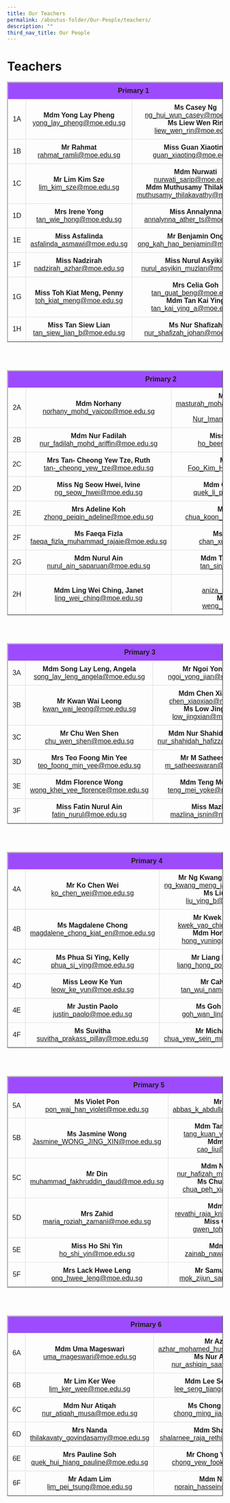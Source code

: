 ```yaml
---
title: Our Teachers
permalink: /aboutus-folder/Our-People/teachers/
description: ""
third_nav_title: Our People
---
```

Teachers
===========================================

<style>
table {
  font-family: arial, sans-serif;
  border-collapse: collapse;
  width: 100%;
  text-align: center;
}

td, th {
  border: 1px solid #dddddd;
  text-align: center;
  padding: 10px;
}

tr:nth-child(1) {
  background-color: #9d4bfe;
  font-color: #ffffff;
}
</style>

<table border="1">
  <tbody>
  <tr>
    <th colspan="3">Primary 1</th>
  </tr>
  <tr>
    <td>1A</td>
		<td><b>Mdm Yong Lay Pheng</b><br>
        <a href="mailto:yong_lay_pheng@moe.edu.sg">yong_lay_pheng@moe.edu.sg</a></td>
    <td><b>Ms Casey Ng</b><br>
    <a href="mailto:ng_hui_wun_casey@moe.edu.sg">ng_hui_wun_casey@moe.edu.sg</a>
		<br>
			<b>Ms Liew Wen Rin</b><br>
			<a href="mailto:liew_wen_rin@moe.edu.sg">liew_wen_rin@moe.edu.sg</a></td>
  </tr>
  
  <tr>
    <td>1B</td>
    <td><b>Mr Rahmat</b><br>
    <a href="mailto:rahmat_ramli@moe.edu.sg">rahmat_ramli@moe.edu.sg</a></td>
    <td><b>Miss Guan Xiaoting</b><br>
    <a href="mailto:guan_xiaoting@moe.edu.sg">guan_xiaoting@moe.edu.sg</a></td>
  </tr>
  
  <tr>
    <td>1C</td>
    <td><b>Mr Lim Kim Sze</b><br>
    <a href="mailto:lim_kim_sze@moe.edu.sg">lim_kim_sze@moe.edu.sg</a></td>
    <td><b>Mdm Nurwati</b><br>
    <a href="mailto:nurwati_sarip@moe.edu.sg">nurwati_sarip@moe.edu.sg</a>
			<br>
		<b>Mdm Muthusamy Thilakavathy</b><br>
			<a href="mailto:muthusamy_thilakavathy@moe.edu.sg">muthusamy_thilakavathy@moe.edu.sg</a>
		</td>
  </tr>
  
  <tr>
    <td>1D</td>
    <td><b>Mrs Irene Yong</b><br>
    <a href="mailto:tan_wie_hong@moe.edu.sg">tan_wie_hong@moe.edu.sg</a></td>
    <td><b>Miss Annalynna</b><br>
    <a href="mailto:annalynna_ather_ts@moe.edu.sg">annalynna_ather_ts@moe.edu.sg</a></td>
  </tr>
  
  <tr>
    <td>1E</td>
    <td><b>Miss Asfalinda</b><br>
    <a href="mailto:asfalinda_asmawi@moe.edu.sg">asfalinda_asmawi@moe.edu.sg</a></td>
    <td><b>Mr Benjamin Ong</b><br>
    <a href="mailto:Ong_Kah_Hao_Benjamin@moe.edu.sg">ong_kah_hao_benjamin@moe.edu.sg</a></td>
  </tr>
  
  <tr>
    <td>1F</td>
    <td><b>Miss Nadzirah</b><br>
    <a href="mailto:nadzirah_azhar@moe.edu.sg">nadzirah_azhar@moe.edu.sg</a></td>
    <td><b>Miss Nurul Asyikin</b><br>
    <a href="mailto:nurul_asyikin_muzlan@moe.edu.sg">nurul_asyikin_muzlan@moe.edu.sg</a></td>
  </tr>
  
  <tr>
    <td>1G</td>
    <td><b>Miss Toh Kiat Meng, Penny</b><br>
    <a href="mailto:toh_kiat_meng@moe.edu.sg">toh_kiat_meng@moe.edu.sg</a></td>
    <td><b>Mrs Celia Goh</b><br>
    <a href="mailto:tan_guat_beng@moe.edu.sg">tan_guat_beng@moe.edu.sg</a>
	<br>
	<b>Mdm Tan Kai Ying</b><br>
    <a href="mailto:tan_kai_ying_a@moe.edu.sg">tan_kai_ying_a@moe.edu.sg</a></td>
  </tr>

  <tr>
    <td>1H</td>
    <td><b>Miss Tan Siew Lian</b><br>
    <a href="mailto:tan_siew_lian_b@moe.edu.sg">tan_siew_lian_b@moe.edu.sg</a></td>
    <td><b>Ms Nur Shafizah</b><br>
    <a href="mailto:nur_shafizah_johan@moe.edu.sg">nur_shafizah_johan@moe.edu.sg</a></td>
  </tr>
  
</tbody>
</table>
<br><br>

<table border="1">
  <tbody>
  <tr>
    <th colspan="3">Primary 2</th>
  </tr>
  <tr>
    <td>2A</td>
		<td><b>Mdm Norhany</b> <br><a href="mailto:norhany_mohd_yaicop@moe.edu.sg">norhany_mohd_yaicop@moe.edu.sg</a></td>
    <td><b>Mdm Masturah</b><br><a href="mailto:masturah_mohamed_mashoo@moe.edu.sg">masturah_mohamed_mashoo@moe.edu.sg</a><br>
			<b>Mr Nur Iman</b>
		<br>
			<a href="Nur_Iman_Hashim@moe.edu.sg">Nur_Iman_Hashim@moe.edu.sg</a></td>
  </tr>
  
  <tr>
    <td>2B</td>
    <td><b>Mdm Nur Fadilah</b><br><a href="mailto:nur_fadilah_mohd_ariffin@moe.edu.sg">nur_fadilah_mohd_ariffin@moe.edu.sg</a></td>
    <td><b>Miss Ho Been Chieh</b><br><a href="mailto:ho_been_chieh@moe.edu.sg">ho_been_chieh@moe.edu.sg</a></td>
  </tr>
  
  <tr>
    <td>2C</td>
    <td><b>Mrs Tan- Cheong Yew Tze, Ruth</b><br>
    <a href="mailto:tan-_cheong_yew_tze@moe.edu.sg">tan-_cheong_yew_tze@moe.edu.sg</a></td>
    <td><b>Mr Daniel Foo</b><br>
    <a href="mailto:Foo_Kim_Han_Daniel@moe.edu.sg">Foo_Kim_Han_Daniel@moe.edu.sg</a></td>
  </tr>
  
  <tr>
    <td>2D</td>
    <td><b>Miss Ng Seow Hwei, Ivine</b><br>
    <a href="mailto:ng_seow_hwei@moe.edu.sg">ng_seow_hwei@moe.edu.sg</a></td>
    <td>
    <b>Mdm Quek Li Pei, Grace</b><br>
    <a href="mailto:quek_li_pei_grace@moe.edu.sg">quek_li_pei_grace@moe.edu.sg</a></td>
  </tr>
  
  <tr>
    <td>2E</td>
    <td><b>Mrs Adeline Koh</b><br>
    <a href="mailto:zhong_peiqin_adeline@moe.edu.sg">zhong_peiqin_adeline@moe.edu.sg</a></td>
    <td><b>Mr Kenny Chua</b><br>
    <a href="mailto:chua_koon_hwa_kenny@moe.edu.sg">chua_koon_hwa_kenny@moe.edu.sg</a></td>
  </tr>
  
  <tr>
    <td>2F</td>
    <td><b>Ms Faeqa Fizla</b><br>
    <a href="mailto:faeqa_fizla_muhammad_rajaie@moe.edu.sg">faeqa_fizla_muhammad_rajaie@moe.edu.sg</a></td>
    <td><b>Ms Chan Xue Ting</b><br>
    <a href="mailto:chan_xue_ting@moe.edu.sg">chan_xue_ting@moe.edu.sg</a></td>
  </tr>
  
  <tr>
    <td>2G</td>
    <td><b>Mdm Nurul Ain</b><br><a href="mailto:nurul_ain_saparuan@moe.edu.sg">nurul_ain_saparuan@moe.edu.sg</a></td>
    <td><b>Mdm Tan Sin Hwee, Dawn</b><br>
    <a href="mailto:tan_sin_hwee@moe.edu.sg">tan_sin_hwee@moe.edu.sg</a>
			
  </td></tr>

  <tr>
    <td>2H</td>
    <td><b>Mdm Ling Wei Ching, Janet</b><br>
    <a href="mailto:ling_wei_ching@moe.edu.sg">ling_wei_ching@moe.edu.sg</a></td>
    <td><b>Mdm Aniza</b><br><a href="mailto:aniza_samat@moe.edu.sg">aniza_samat@moe.edu.sg</a>
    <br>
    <b>Mr Weng Kaibin</b><br>
    <a href="weng_kaibin@moe.edu.sg">weng_kaibin@moe.edu.sg</a></td>
  </tr>
  
</tbody>
</table>
<br><br>

<table border="1">
  <tbody>
  <tr>
    <th colspan="3">Primary 3</th>
  </tr>
  <tr>
    <td>3A</td>
		<td><b>Mdm Song Lay Leng, Angela</b><br>
        <a href="mailto:song_lay_leng_angela@moe.edu.sg">song_lay_leng_angela@moe.edu.sg</a></td>
    <td><b>Mr Ngoi Yong Jian</b><br>
    <a href="mailto:ngoi_yong_jian@moe.edu.sg">ngoi_yong_jian@moe.edu.sg</a></td>
  </tr>
  
  <tr>
    <td>3B</td>
    <td><b>Mr Kwan Wai Leong</b><br>
    <a href="mailto:kwan_wai_leong@moe.edu.sg">kwan_wai_leong@moe.edu.sg</a></td>
    <td><b>Mdm Chen Xiao Xiao</b><br>
    <a href="mailto:chen_xiaoxiao@moe.edu.sg">chen_xiaoxiao@moe.edu.sg</a><br>
			<b>Ms Low Jing Xian</b>
			<a href="mailto:low_jingxian@moe.edu.sg"> low_jingxian@moe.edu.sg</a>
		</td>
  </tr>
  
  <tr>
    <td>3C</td>
    <td><b>Mr Chu Wen Shen</b><br>
    <a href="mailto:chu_wen_shen@moe.edu.sg">chu_wen_shen@moe.edu.sg</a></td>
    <td><b>Mdm Nur Shahidah Hafizza</b><br>
    <a href="mailto:nur_shahidah_hafizza@moe.edu.sg">nur_shahidah_hafizza@moe.edu.sg</a></td>
  </tr>
  
  <tr>
    <td>3D</td>
    <td><b>Mrs Teo Foong Min Yee</b><br>
    <a href="mailto:teo_foong_min_yee@moe.edu.sg">teo_foong_min_yee@moe.edu.sg</a></td>
    <td><b>Mr M Satheeswaran</b>
    <br>
    <a href="mailto:m_satheeswaran@moe.edu.sg">m_satheeswaran@moe.edu.sg</a>
    </td>
  </tr>
  
  <tr>
    <td>3E</td>
    <td><b>Mdm Florence Wong</b><br>
    <a href="mailto:wong_khei_yee_florence@moe.edu.sg">wong_khei_yee_florence@moe.edu.sg</a></td>
    <td><b>Mdm Teng Mei Yoke</b><br>
    <a href="mailto:teng_mei_yoke@moe.edu.sg">teng_mei_yoke@moe.edu.sg</a></td>
  </tr>
  
  <tr>
    <td>3F</td>
    <td><b>Miss Fatin Nurul Ain</b><br>
    <a href="mailto:fatin_nurul@moe.edu.sg">fatin_nurul@moe.edu.sg</a></td>
    <td><b>Miss Mazlina</b><br>
    <a href="mailto:mazlina_isnin@moe.edu.sg">mazlina_isnin@moe.edu.sg</a></td>
  </tr>
  
</tbody>
</table>
<br><br>

<table border="1">
  <tbody>
  <tr>
    <th colspan="3">Primary 4</th>
  </tr>
  <tr>
    <td>4A</td>
		<td><b>Mr Ko Chen Wei</b><br>
        <a href="mailto:ko_chen_wei@moe.edu.sg">ko_chen_wei@moe.edu.sg</a></td>
    <td><b>Mr Ng Kwang Meng, James</b><br>
    <a href="mailto:ng_kwang_meng_james@moe.edu.sg">ng_kwang_meng_james@moe.edu.sg</a>
    <br>
    <b>Ms Liu Ying</b><br>
    <a href="mailto:liu_ying_b@moe.edu.sg">liu_ying_b@moe.edu.sg</a></td>
  </tr>
  
  <tr>
    <td>4B</td>
    <td><b>Ms Magdalene Chong</b><br>
    <a href="mailto:magdalene_chong_kiat_en@moe.edu.sg">magdalene_chong_kiat_en@moe.edu.sg</a></td>
    <td><b>Mr Kwek Yao Chie</b><br>
    <a href="mailto:kwek_yao_chie@moe.edu.sg">kwek_yao_chie@moe.edu.sg</a><br>
			<b>Mdm Hong Yuning</b><br>
			<a href="mailto:hong_yuning@moe.edu.sg">hong_yuning@moe.edu.sg</a>
		</td>
  </tr>
  
  <tr>
    <td>4C</td>
    <td><b>Ms Phua Si Ying, Kelly</b><br>
    <a href="mailto:phua_si_ying@moe.edu.sg">phua_si_ying@moe.edu.sg</a></td>
    <td><b>Mr Liang Hong Poh</b><br>
    <a href="mailto:liang_hong_poh@moe.edu.sg">liang_hong_poh@moe.edu.sg</a></td>
  </tr>
  
  <tr>
    <td>4D</td>
    <td><b>Miss Leow Ke Yun</b><br>
    <a href="mailto:leow_ke_yun@moe.edu.sg">leow_ke_yun@moe.edu.sg</a></td>
    <td><b>Mr Calvin Tan</b>
    <br>
    <a href="mailto:tan_wui_nam@moe.edu.sg">tan_wui_nam@moe.edu.sg</a>
    </td>
  </tr>
  
  <tr>
    <td>4E</td>
    <td><b>Mr Justin Paolo</b><br>
    <a href="mailto:justin_paolo@moe.edu.sg">justin_paolo@moe.edu.sg</a></td>
    <td><b>Ms Goh Wan Lin</b><br>
    <a href="mailto:goh_wan_lin@moe.edu.sg">goh_wan_lin@moe.edu.sg</a>
		<br>
  </td></tr>
  
  <tr>
    <td>4F</td>
    <td><b>Ms Suvitha</b><br>
    <a href="mailto:suvitha_prakass_pillay@moe.edu.sg">suvitha_prakass_pillay@moe.edu.sg</a></td>
    <td><b>Mr Michael Chua</b><br>
    <a href="mailto:chua_yew_sein_michael@moe.edu.sg">chua_yew_sein_michael@moe.edu.sg</a><br>
    
  </td></tr>
  
</tbody>
</table>
<br><br>

<table border="1">
  <tbody>
  <tr>
    <th colspan="3">Primary 5</th>
  </tr>
  <tr>
    <td>5A</td>
		<td><b>Ms Violet Pon</b><br>
        <a href="mailto:pon_wai_han_violet@moe.edu.sg">pon_wai_han_violet@moe.edu.sg</a></td>
    <td><b>Mr Abbas</b><br>
    <a href="mailto:abbas_k_abdulla_kutty@moe.edu.sg">abbas_k_abdulla_kutty@moe.edu.sg</a>
    </td>
  </tr>
  
  <tr>
    <td>5B</td>
    <td><b>Ms Jasmine Wong</b><br>
    <a href="mailto:Jasmine_WONG_JING_XIN@moe.edu.sg">Jasmine_WONG_JING_XIN@moe.edu.sg</a></td>
    <td><b>Mdm Tang Kuan Ying</b><br>
    <a href="mailto:tang_kuan_ying@moe.edu.sg">tang_kuan_ying@moe.edu.sg</a>
    <br>
    <b>Mdm Cao Liu</b><br>
    <a href="mailto:cao_liu@moe.edu.sg">cao_liu@moe.edu.sg</a>
    </td>
  </tr>
  
  <tr>
    <td>5C</td>
    <td><b>Mr Din</b><br>
    <a href="mailto:muhammad_fakhruddin_daud@moe.edu.sg">muhammad_fakhruddin_daud@moe.edu.sg</a></td>
    <td><b>Mdm Nur Hafizah</b><br>
    <a href="mailto:nur_hafizah_mazlan@moe.edu.sg">nur_hafizah_mazlan@moe.edu.sg</a>
			<br>
		<b>Ms Chua Peh Xiang</b>
			<br>
			<a href="mailto:chua_peh_xiang@moe.edu.sg"> chua_peh_xiang@moe.edu.sg</a>
		</td>
		
  </tr>
  
  <tr>
    <td>5D</td>
    <td><b>Mrs Zahid</b><br>
    <a href="mailto:maria_roziah_zamani@moe.edu.sg">maria_roziah_zamani@moe.edu.sg</a></td>
    <td><b>Mdm Revathi</b>
    <br>
    <a href="mailto:revathi_raja_krishnan@moe.edu.sg">revathi_raja_krishnan@moe.edu.sg</a>
    <br>
    <b>Miss Gwen Toh</b>
    <br>
    <a href="mailto:gwen_toh@moe.edu.sg">gwen_toh@moe.edu.sg</a>
    </td>
  </tr>
  
  <tr>
    <td>5E</td>
    <td><b>Miss Ho Shi Yin</b><br>
    <a href="mailto:ho_shi_yin@moe.edu.sg">ho_shi_yin@moe.edu.sg</a></td>
    <td><b>Mdm Zainab</b><br>
    <a href="mailto:zainab_nawabi@moe.edu.sg">zainab_nawabi@moe.edu.sg</a></td>
  </tr>
  
  <tr>
    <td>5F</td>
    <td><b>Mrs Lack Hwee Leng</b><br>
    <a href="mailto:ong_hwee_leng@moe.edu.sg">ong_hwee_leng@moe.edu.sg</a></td>
    <td><b>Mr Samuel Mok Zijun</b><br>
    <a href="mailto:mok_zijun_samuel@moe.edu.sg">mok_zijun_samuel@moe.edu.sg</a>
    </td>
  </tr>
  
</tbody>
</table>
<br><br>

<table border="1">
  <tbody>
  <tr>
    <th colspan="3">Primary 6</th>
  </tr>
  <tr>
    <td>6A</td>
		<td><b>Mdm Uma Mageswari</b><br>
        <a href="mailto:uma_mageswari@moe.edu.sg">uma_mageswari@moe.edu.sg</a></td>
    <td><b>Mr Azhar</b><br>
    <a href="mailto:azhar_mohamed_hussain@moe.edu.sg">azhar_mohamed_hussain@moe.edu.sg</a>
    <br>
    <b>Ms Nur Ashiqin</b>
    <br>
    <a href="mailto:nur_ashiqin_saat@moe.edu.sg">nur_ashiqin_saat@moe.edu.sg</a>
    </td>
  </tr>
  
  <tr>
    <td>6B</td>
    <td><b>Mr Lim Ker Wee</b><br>
    <a href="mailto:lim_ker_wee@moe.edu.sg">lim_ker_wee@moe.edu.sg</a></td>
    <td><b>Mdm Lee Seng Tiang</b><br>
    <a href="mailto:lee_seng_tiang@moe.edu.sg">lee_seng_tiang@moe.edu.sg</a>
    </td>
  </tr>
  
  <tr>
    <td>6C</td>
    <td><b>Mdm Nur Atiqah</b><br>
    <a href="mailto:nur_atiqah_musa@moe.edu.sg">nur_atiqah_musa@moe.edu.sg</a></td>
    <td><b>Ms Chong Ming Jia</b><br>
    <a href="mailto:chong_ming_jia@moe.edu.sg">chong_ming_jia@moe.edu.sg</a></td>
  </tr>
  
  <tr>
		<td>6D</td>
		<td><b>Mrs Nanda</b>
    <br>
    <a href="mailto:thilakavaty_govindasamy@moe.edu.sg">thilakavaty_govindasamy@moe.edu.sg</a>
    </td>
		<td><b>Mdm Shalarnee</b><br>
    <a href="mailto:shalarnee_raja_rethinam@moe.edu.sg">shalarnee_raja_rethinam@moe.edu.sg</a></td>
  </tr>
  
  <tr>
    <td>6E</td>
    <td><b>Mrs Pauline Soh</b><br>
    <a href="mailto:quek_hui_hiang_pauline@moe.edu.sg">quek_hui_hiang_pauline@moe.edu.sg</a></td>
    <td><b>Mr Chong Yew Fook</b><br>
    <a href="mailto:chong_yew_fook@moe.edu.sg">chong_yew_fook@moe.edu.sg</a></td>
  </tr>
  
  <tr>
    <td>6F</td>
    <td><b>Mr Adam Lim</b><br>
    <a href="mailto:lim_pei_tsung@moe.edu.sg">lim_pei_tsung@moe.edu.sg</a></td>
    <td><b>Mdm Norain</b><br>
    <a href="mailto:norain_hassein@moe.edu.sg">norain_hassein@moe.edu.sg</a>
    </td>
  </tr>
  
</tbody></table>